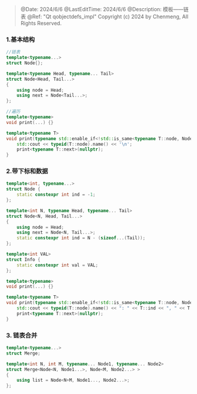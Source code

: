 > @Date: 2024/6/6
> @LastEditTime: 2024/6/6
> @Description: 模板——链表
> @Ref: "Qt qobjectdefs_impl"
> Copyright (c) 2024 by Chenmeng, All Rights Reserved. 

### 1.基本结构
```cpp
//链表
template<typename...>
struct Node{};

template<typename Head, typename... Tail>
struct Node<Head, Tail...>
{
    using node = Head;
    using next = Node<Tail...>;
};

//遍历
template<typename>
void print(...) {}

template<typename T>
void print(typename std::enable_if<!std::is_same<typename T::node, Node<>>::value>::type* = 0) {
    std::cout << typeid(T::node).name() << '\n';
    print<typename T::next>(nullptr);
}
```

### 2.带下标和数据
```cpp
template<int, typename...>
struct Node {
    static constexpr int ind = -1;
};

template<int N, typename Head, typename... Tail>
struct Node<N, Head, Tail...>
{
    using node = Head;
    using next = Node<N, Tail...>;
    static constexpr int ind = N - (sizeof...(Tail));
};

template<int VAL>
struct Info {
    static constexpr int val = VAL;
};

template<typename>
void print(...) {}

template<typename T>
void print(typename std::enable_if<!std::is_same<typename T::node, Node<0>>::value>::type* = 0) {
    std::cout << typeid(T::node).name() << ": " << T::ind << ", " << T::node::val << '\n';
    print<typename T::next>(nullptr);
}
```

### 3. 链表合并
```cpp
template<typename...>
struct Merge;

template<int N, int M, typename... Node1, typename... Node2>
struct Merge<Node<N, Node1...>, Node<M, Node2...> >
{
    using list = Node<N+M, Node1..., Node2...>;
};
```
